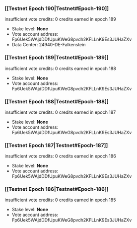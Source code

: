 ### [[Testnet Epoch 190|Testnet#Epoch-190]]
insufficient vote credits: 0 credits earned in epoch 189
* Stake level: **None**
* Vote account address: Fp6Uek5WAjdDDfUpuKWeG8pvdh2KFLLnK9Es3JUHaZXv
* Data Center: 24940-DE-Falkenstein
### [[Testnet Epoch 189|Testnet#Epoch-189]]
insufficient vote credits: 0 credits earned in epoch 188
* Stake level: **None**
* Vote account address: Fp6Uek5WAjdDDfUpuKWeG8pvdh2KFLLnK9Es3JUHaZXv
### [[Testnet Epoch 188|Testnet#Epoch-188]]
insufficient vote credits: 0 credits earned in epoch 187
* Stake level: **None**
* Vote account address: Fp6Uek5WAjdDDfUpuKWeG8pvdh2KFLLnK9Es3JUHaZXv
### [[Testnet Epoch 187|Testnet#Epoch-187]]
insufficient vote credits: 0 credits earned in epoch 186
* Stake level: **None**
* Vote account address: Fp6Uek5WAjdDDfUpuKWeG8pvdh2KFLLnK9Es3JUHaZXv
### [[Testnet Epoch 186|Testnet#Epoch-186]]
insufficient vote credits: 0 credits earned in epoch 185
* Stake level: **None**
* Vote account address: Fp6Uek5WAjdDDfUpuKWeG8pvdh2KFLLnK9Es3JUHaZXv